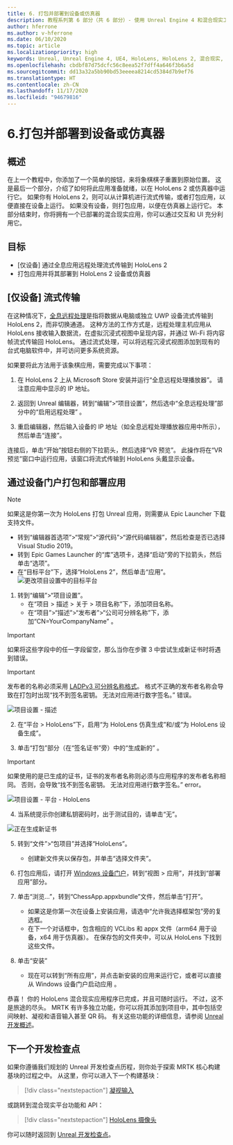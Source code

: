 ```yaml
---
title: 6. 打包并部署到设备或仿真器
description: 教程系列第 6 部分（共 6 部分）- 使用 Unreal Engine 4 和混合现实工具包 UX Tools 插件构建一款简单的象棋应用
author: hferrone
ms.author: v-hferrone
ms.date: 06/10/2020
ms.topic: article
ms.localizationpriority: high
keywords: Unreal, Unreal Engine 4, UE4, HoloLens, HoloLens 2, 混合现实, 教程, 入门, mrtk, uxt, UX Tools, 文档, 混合现实头戴显示设备, windows 混合现实头戴显示设备, 虚拟现实头戴显示设备
ms.openlocfilehash: cbdbf87d75dcfc56c8eea52f7dff4a646f3b6a5d
ms.sourcegitcommit: dd13a32a5bb90bd53eeeea8214cd5384d7b9ef76
ms.translationtype: HT
ms.contentlocale: zh-CN
ms.lasthandoff: 11/17/2020
ms.locfileid: "94679816"
---
```

# <a name="6-packaging--deploying-to-device-or-emulator"></a>6.打包并部署到设备或仿真器

## <a name="overview"></a>概述

在上一个教程中，你添加了一个简单的按钮，来将象棋棋子重置到原始位置。 这是最后一个部分，介绍了如何将此应用准备就绪，以在 HoloLens 2 或仿真器中运行它。 如果你有 HoloLens 2，则可以从计算机进行流式传输，或者打包应用，以便直接在设备上运行。 如果没有设备，则打包应用，以便在仿真器上运行它。 本部分结束时，你将拥有一个已部署的混合现实应用，你可以通过交互和 UI 充分利用它。

## <a name="objectives"></a>目标

* [仅设备] 通过全息应用远程处理流式传输到 HoloLens 2
* 打包应用并将其部署到 HoloLens 2 设备或仿真器

## <a name="device-only-streaming"></a>[仅设备] 流式传输
在这种情况下，[全息远程处理](https://docs.microsoft.com/windows/mixed-reality/add-holographic-remoting)是指将数据从电脑或独立 UWP 设备流式传输到 HoloLens 2，而非切换通道。 这种方法的工作方式是，远程处理主机应用从 HoloLens 接收输入数据流，在虚拟沉浸式视图中呈现内容，并通过 Wi-Fi 将内容帧流式传输回 HoloLens。 通过流式处理，可以将远程沉浸式视图添加到现有的台式电脑软件中，并可访问更多系统资源。

如果要将此方法用于该象棋应用，需要完成以下事项：

1.  在 HoloLens 2 上从 Microsoft Store 安装并运行“全息远程处理播放器”。 请注意应用中显示的 IP 地址。

2.  返回到 Unreal 编辑器，转到“编辑”>“项目设置”，然后选中“全息远程处理”部分中的“启用远程处理”  。

3.  重启编辑器，然后输入设备的 IP 地址（如全息远程处理播放器应用中所示），然后单击“连接”。

连接后，单击“开始”按钮右侧的下拉箭头，然后选择“VR 预览”。  此操作将在“VR 预览”窗口中运行应用，该窗口将流式传输到 HoloLens 头戴显示设备。

## <a name="packaging-and-deploying-the-app-via-device-portal"></a>通过设备门户打包和部署应用

>[!NOTE]
>如果这是你第一次为 HoloLens 打包 Unreal 应用，则需要从 Epic Launcher 下载支持文件。
>- 转到“编辑器首选项”>“常规”>“源代码”>“源代码编辑器”，然后检查是否已选择 Visual Studio 2019。
>- 转到 Epic Games Launcher 的“库”选项卡，选择“启动”旁的下拉箭头，然后单击“选项”。  
>- 在“目标平台”下，选择“HoloLens 2”，然后单击“应用”。
>![更改项目设置中的目标平台](images/unreal-uxt/6-installationoptions.PNG)

1.  转到“编辑”>“项目设置”。
    * 在“项目 > 描述 > 关于 > 项目名称”下，添加项目名称。
    * 在“项目”>“描述”>“发布者”>“公司可分辨名称”下，添加“CN=YourCompanyName” 。

> [!IMPORTANT]
> 如果将这些字段中的任一字段留空，那么当你在步骤 3 中尝试生成新证书时将遇到错误。

> [!IMPORTANT]
> 发布者的名称必须采用 [LADPv3 可分辨名称格式](https://www.ietf.org/rfc/rfc2253.txt)。 格式不正确的发布者名称会导致在打包时出现“找不到签名密钥。 无法对应用进行数字签名。” 错误。

![项目设置 - 描述](images/unreal-uxt/6-cn.PNG)

2.  在“平台 > HoloLens”下，启用“为 HoloLens 仿真生成”和/或“为 HoloLens 设备生成”。  

3.  单击“打包”部分（在“签名证书”旁）中的“生成新的”  。

> [!IMPORTANT]
> 如果使用的是已生成的证书，证书的发布者名称则必须与应用程序的发布者名称相同。 否则，会导致“找不到签名密钥。 无法对应用进行数字签名。” error。

![项目设置 - 平台 - HoloLens](images/unreal-uxt/6-packaging.PNG)

4. 当系统提示你创建私钥密码时，出于测试目的，请单击“无”。

![正在生成新证书](images/unreal-uxt/6-private-key-testing.png)

5. 转到“文件”>“包项目”并选择“HoloLens”。
    * 创建新文件夹以保存包，并单击“选择文件夹”。

6.  打包应用后，请打开 [Windows 设备门户](https://docs.microsoft.com/windows/mixed-reality/using-the-windows-device-portal)，转到“视图 > 应用”，并找到“部署应用”部分。

7.  单击“浏览...”，转到“ChessApp.appxbundle”文件，然后单击“打开”。  

    * 如果这是你第一次在设备上安装应用，请选中“允许我选择框架包”旁的复选框。
    * 在下一个对话框中，包含相应的 VCLibs 和 appx 文件（arm64 用于设备，x64 用于仿真器）。  在保存包的文件夹中，可以从 HoloLens 下找到这些文件。

8.  单击“安装” 
    * 现在可以转到“所有应用”，并点击新安装的应用来运行它，或者可以直接从 Windows 设备门户启动应用 。 

恭喜！ 你的 HoloLens 混合现实应用程序已完成，并且可随时运行。 不过，这不是旅途的尽头。 MRTK 有许多独立功能，你可以将其添加到项目中，其中包括空间映射、凝视和语音输入甚至 QR 码。 有关这些功能的详细信息，请参阅 [Unreal 开发概述](https://docs.microsoft.com/windows/mixed-reality/unreal-development-overview)。

## <a name="next-development-checkpoint"></a>下一个开发检查点

如果你遵循我们规划的 Unreal 开发检查点历程，则你处于探索 MRTK 核心构建基块的过程之中。 从这里，你可以进入下一个构建基块：

> [!div class="nextstepaction"]
> [凝视输入](../unreal-gaze-input.md)

或跳转到混合现实平台功能和 API：

> [!div class="nextstepaction"]
> [HoloLens 摄像头](../unreal-hololens-camera.md)

你可以随时返回到 [Unreal 开发检查点](../unreal-development-overview.md#2-core-building-blocks)。
